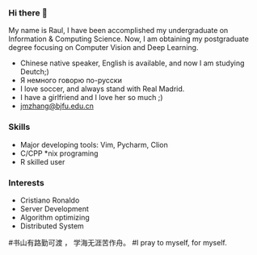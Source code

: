 ### Hi there 👋

My name is Raul, I have been accomplished my undergraduate on Information & Computing Science. 
Now, I am obtaining my postgraduate degree focusing on Computer Vision and Deep Learning. 

- Chinese native speaker, English is available, and now I am studying Deutch;)
- Я немного говорю по-русски
- I love soccer, and always stand with Real Madrid.
- I have a girlfriend and I love her so much ;)
- jmzhang@bjfu.edu.cn
 
### Skills
- Major developing tools: Vim, Pycharm, Clion
- C/CPP \*nix programing
- R skilled user

### Interests
- Cristiano Ronaldo
- Server Development
- Algorithm optimizing
- Distributed System

#书山有路勤可渡 ， 学海无涯苦作舟。
#I pray to myself, for myself.
